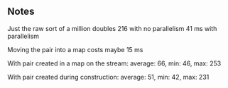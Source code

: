 ## Notes

Just the raw sort of a million doubles
216 with no parallelism
41 ms with parallelism


Moving the pair into a map costs maybe 15 ms


With pair created in a map on the stream:
average: 66, min: 46, max: 253

With pair created during construction:
average: 51, min: 42, max: 231


